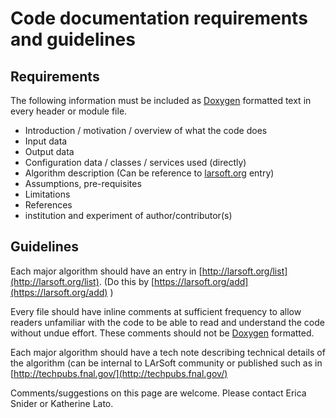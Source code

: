 Code documentation requirements and guidelines
==================================================================================================

Requirements
------------------------------

The following information must be included as [Doxygen](http://www.stack.nl/~dimitri/doxygen/manual/docblocks.html) formatted text in every header or module file.

-   Introduction / motivation / overview of what the code does
-   Input data
-   Output data
-   Configuration data / classes / services used (directly)
-   Algorithm description (Can be reference to [larsoft.org](http://larsoft.org/list) entry)
-   Assumptions, pre-requisites
-   Limitations
-   References
-   institution and experiment of author/contributor(s)

Guidelines
--------------------------

Each major algorithm should have an entry in [http://larsoft.org/list](http://larsoft.org/list). (Do this by [https://larsoft.org/add](https://larsoft.org/add) )

Every file should have inline comments at sufficient frequency to allow readers unfamiliar with the code to be able to read and understand the code without undue effort. These comments should not be [Doxygen](http://www.stack.nl/~dimitri/doxygen/manual/docblocks.html) formatted.

Each major algorithm should have a tech note describing technical details of the algorithm (can be internal to LArSoft community or published such as in [http://techpubs.fnal.gov/](http://techpubs.fnal.gov/)

Comments/suggestions on this page are welcome. Please contact Erica Snider or Katherine Lato.
